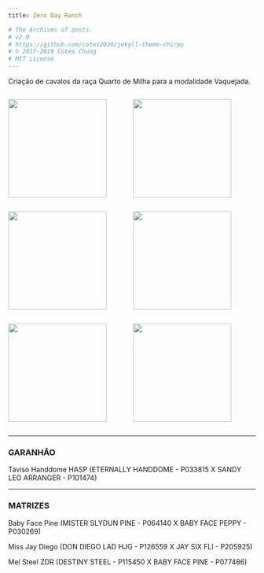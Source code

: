 ```yaml
---
title: Zero Day Ranch

# The Archives of posts.
# v2.0
# https://github.com/cotes2020/jekyll-theme-chirpy
# © 2017-2019 Cotes Chung
# MIT License
---
```

Criação de cavalos da raça Quarto de Milha para a modalidade Vaquejada.

<div class="box">
	<p><img src="https://raw.githubusercontent.com/tuxtrack/tuxtrack.github.io/master/assets/img/sample/zdr/taviso.jpg" width="200" height="200"/></p> 
</div>
<div class="box">
	<p><img src="https://raw.githubusercontent.com/tuxtrack/tuxtrack.github.io/master/assets/img/sample/zdr/redondel.jpg" width="200" height="200"/></p> 
</div>
<div class="box">
	<p><img src="https://raw.githubusercontent.com/tuxtrack/tuxtrack.github.io/master/assets/img/sample/zdr/mel.jpg" width="200" height="200"/></p> 
</div>
<style>
div.box {
	width: 250px;
	display: inline-block;
}
</style>

<div class="box">
	<p><img src="https://raw.githubusercontent.com/tuxtrack/tuxtrack.github.io/master/assets/img/sample/zdr/zdr1.jpg" width="200" height="200"/></p> 
</div>
<div class="box">
	<p><img src="https://raw.githubusercontent.com/tuxtrack/tuxtrack.github.io/master/assets/img/sample/zdr/zdr2.jpg" width="200" height="200"/></p> 
</div>
<div class="box">
	<p><img src="https://raw.githubusercontent.com/tuxtrack/tuxtrack.github.io/master/assets/img/sample/zdr/zdr3.jpg" width="200" height="200"/></p> 
</div>
<style>
div.box {
	width: 250px;
	display: inline-block;
}
</style>

***

### GARANHÃO

Taviso Handdome HASP (ETERNALLY HANDDOME - P033815  X  SANDY LEO ARRANGER - P101474) 

***

### MATRIZES

Baby Face Pine (MISTER SLYDUN PINE - P064140  X  BABY FACE PEPPY - P030269)

Miss Jay Diego (DON DIEGO LAD HJG - P126559  X  JAY SIX FLI - P205925)

Mel Steel ZDR (DESTINY STEEL - P115450 X BABY FACE PINE - P077486)


